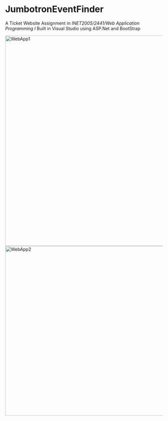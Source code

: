 # JumbotronEventFinder

A Ticket Website Assignment in *INET2005/2441/Web Application Programming I* 
Built in Visual Studio using ASP.Net and BootStrap

<img width="1008" height="671" alt="WebApp1" src="https://github.com/user-attachments/assets/bab5b272-2d7f-408c-aedd-7f7fc81fb15d" />
<img width="758" height="541" alt="WebApp2" src="https://github.com/user-attachments/assets/3031629b-7c27-41c9-b6b4-181d7ec71c9d" />
